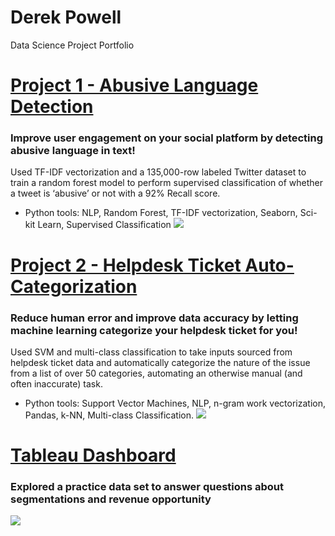 # Derek Powell
Data Science Project Portfolio

# [Project 1 - Abusive Language Detection](https://github.com/dpowell022/Capstone_2)
### Improve user engagement on your social platform by detecting abusive language in text!
Used TF-IDF vectorization and a 135,000-row labeled Twitter dataset to train a random forest model to perform supervised classification of whether a tweet is ‘abusive’ or not with a 92% Recall score. 
 - Python tools:  NLP, Random Forest, TF-IDF vectorization, Seaborn, Sci-kit Learn, Supervised Classification
![](https://github.com/dpowell022/dpowell-ds-portfolio/blob/main/images/abusive_language.jpg)

# [Project 2 - Helpdesk Ticket Auto-Categorization](https://github.com/dpowell022/Capstone_3)
### Reduce human error and improve data accuracy by letting machine learning categorize your helpdesk ticket for you!
Used SVM and multi-class classification to take inputs sourced from helpdesk ticket data and automatically categorize the nature of the issue from a list of over 50 categories, automating an otherwise manual (and often inaccurate) task.
 - Python tools: Support Vector Machines, NLP, n-gram work vectorization, Pandas, k-NN, Multi-class Classification.
![](https://github.com/dpowell022/dpowell-ds-portfolio/blob/main/images/Capture.JPG)

# [Tableau Dashboard](https://public.tableau.com/app/profile/derek.powell/viz/ChemicorpDashboard_16581921872730/Dashboard1?publish=yes)
### Explored a practice data set to answer questions about segmentations and revenue opportunity
![](https://github.com/dpowell022/dpowell-ds-portfolio/blob/main/images/tableau-dashboard.JPG)
